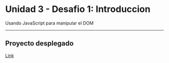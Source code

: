 # Unidad 3 - Desafio 1: Introduccion

Usando JavaScript para manipular el DOM

---

## Proyecto desplegado

[Link](https://pipexlul.github.io/U3-D1-Introduccion/)
